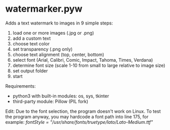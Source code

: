 # watermarker.pyw
Adds a text watermark to images in 9 simple steps:
  1. load one or more images (.jpg or .png)
  2. add a custom text
  3. choose text color
  4. set transparency (.png only)
  5. choose text alignment (top, center, bottom)
  6. select font (Arial, Calibri, Comic, Impact, Tahoma, Times, Verdana)
  7. determine font size (scale 1-10 from small to large relative to image size)
  8. set output folder
  9. start
  
Requirements:
 - python3 with built-in modules: os, sys, tkinter
 - third-party module: Pillow (PIL fork)

Edit: Due to the font selection, the program doesn't work on Linux. To test the program anyway, you may hardcode a font path into line 175, for example: *fontStyle = "/usr/share/fonts/truetype/lato/Lato-Medium.ttf"*
